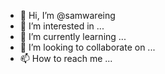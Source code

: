 - 👋 Hi, I’m @samwareing
- 👀 I’m interested in ...
- 🌱 I’m currently learning ...
- 💞️ I’m looking to collaborate on ...
- 📫 How to reach me ...

<!---
samwareing/samwareing is a ✨ special ✨ repository because its `README.md` (this file) appears on your GitHub profile.
You can click the Preview link to take a look at your changes.
--->
